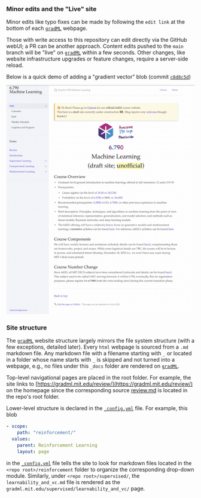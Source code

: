 ### Minor edits and the "Live" site

Minor edits like typo fixes can be made by following the `edit link` at the bottom of each [`gradML`](https://gradml.mit.edu) webpage.

Those with write access to this repository can edit directly via the GitHub webUI; a PR can be another approach. Content edits pushed to the `main` branch will be "live" on [`gradML`](https://gradml.mit.edu) within a few seconds. Other changes, like website infrastructure upgrades or feature changes, require a server-side reload.

Below is a quick demo of adding a "gradient vector" blob (commit [`c8d8c5d`](https://github.com/790gradml/gradML/commit/c8d8c5d15cce69b94a6ff0aa980f45e9d4c0cbc2))

![](figs/simpe-edit-demo.gif)


### Site structure

The [`gradML`](https://gradml.mit.edu) website structure largely mirrors the file system structure (with a few exceptions, detailed later). Every `html` webpage is sourced from a `.md` markdown file. Any markdown file with a filename starting with `_` or located in a folder whose name starts with `_` is skipped and not turned into a webpage, e.g., no files under this `_docs` folder are rendered on [`gradML`](https://gradml.mit.edu).

Top-level navigational pages are placed in the root folder. For example, the site links to [https://gradml.mit.edu/review/](https://gradml.mit.edu/review/) on the homepage since the corresponding source [review.md](https://github.com/790gradml/gradML/blob/main/review.md) is located in the repo's root folder.

Lower-level structure is declared in the [`_config.yml`](https://github.com/790gradml/gradML/blob/main/_config.yml) file. For example, this blob
```yaml
- scope:
    path: "reinforcement/"
  values:
    parent: Reinforcement Learning
    layout: page
```
in the [`_config.yml`](https://github.com/790gradml/gradML/blob/37564ca75c73b216f16c1ef165721417ab78ed6b/_config.yml#L144) file tells the site to look for markdown files located in the `<repo root>/reinforcement` folder to organize the corresponding drop-down module. Similarly, under `<repo root>/supervised/`, the `learnability_and_vc.md` file is rendered as the `gradml.mit.edu/supervised/learnability_and_vc/` page.
